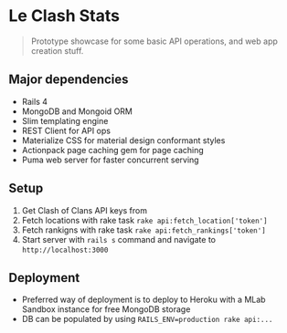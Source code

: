 # Le Clash Stats
> Prototype showcase for some basic API operations, and web app creation stuff.

## Major dependencies
* Rails 4
* MongoDB and Mongoid ORM
* Slim templating engine
* REST Client for API ops
* Materialize CSS for material design conformant styles
* Actionpack page caching gem for page caching
* Puma web server for faster concurrent serving

## Setup

1. Get Clash of Clans API keys from
2. Fetch locations with rake task `rake api:fetch_location['token']`
3. Fetch rankigns with rake task `rake api:fetch_rankings['token']`
4. Start server with `rails s` command and navigate to `http://localhost:3000`

## Deployment

* Preferred way of deployment is to deploy to Heroku with a MLab Sandbox instance for free MongoDB storage
* DB can be populated by using `RAILS_ENV=production rake api:...`
